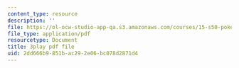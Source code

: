 ```yaml
---
content_type: resource
description: ''
file: https://ol-ocw-studio-app-qa.s3.amazonaws.com/courses/15-s50-poker-theory-and-analytics-january-iap-2015/2dd666b9851bac292e06bc078d2871d4_JQSTRkGEiWw.pdf
file_type: application/pdf
resourcetype: Document
title: 3play pdf file
uid: 2dd666b9-851b-ac29-2e06-bc078d2871d4
---
```

